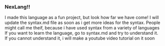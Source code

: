 ### NexLang!!
I made this language as a fun project, but look how far we have come!
I will update the syntax.md file as soon as i get more ideas for the syntax.
People might call me theif, because i have used syntax from a variety of languages
If you want to learn the language, go to syntax.md and try to understand it. If you cannot understand it, i will make a youtube video tutorial on it soon
